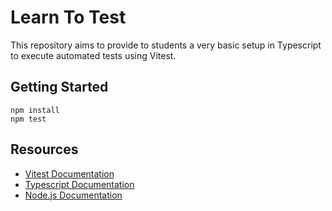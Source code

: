 # Learn To Test

This repository aims to provide to students a very basic setup in Typescript to execute automated tests using Vitest.

## Getting Started
```shell
npm install
npm test
```

## Resources
- [Vitest Documentation](https://vitest.dev/)
- [Typescript Documentation](https://www.typescriptlang.org/docs/)
- [Node.js Documentation](https://nodejs.org/en/docs/)
